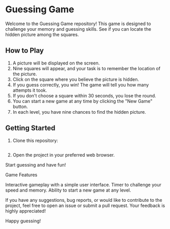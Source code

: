 # Guessing Game

Welcome to the Guessing Game repository! This game is designed to challenge your memory and guessing skills. See if you can locate the hidden picture among the squares.

## How to Play

1. A picture will be displayed on the screen.
2. Nine squares will appear, and your task is to remember the location of the picture.
3. Click on the square where you believe the picture is hidden.
4. If you guess correctly, you win! The game will tell you how many attempts it took.
5. If you don't choose a square within 30 seconds, you lose the round.
6. You can start a new game at any time by clicking the "New Game" button.
7. In each level, you have nine chances to find the hidden picture.

## Getting Started
1. Clone this repository:
   ```bash  https://github.com/lianpahima/Guess-game/tree/main
 2. Open the project in your preferred web browser.
 
Start guessing and have fun!
  
Game Features

Interactive gameplay with a simple user interface.
Timer to challenge your speed and memory.
Ability to start a new game at any level.

If you have any suggestions, bug reports, or would like to contribute to the project, feel free to open an issue or submit a pull request. Your feedback is highly appreciated!

Happy guessing!
